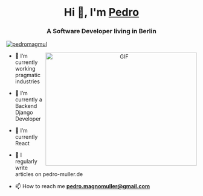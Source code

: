 <h1 align="center">Hi 👋, I'm <a href="https://pedro-muller.de" target="blank">
Pedro</a></h1>
<h3 align="center">A Software Developer living in Berlin</h3>

<p align="left"> <a href="https://twitter.com/pedromagmul" target="blank"><img src="https://img.shields.io/twitter/follow/pedromagmul?logo=twitter&style=for-the-badge" alt="pedromagmul" /></a> </p>

<a target="_blank" align="center">
  <img align="right" top="500" height="300" width="400" alt="GIF" src="https://media.giphy.com/media/SWoSkN6DxTszqIKEqv/giphy.gif">
</a>

- 🔭 I’m currently working pragmatic industries</a>

- 🌱 I’m currently a Backend Django Developer

- 🌱 I’m currently React

- 📝 I regularly write articles on pedro-muller.de

- 📫 How to reach me **pedro.magnomuller@gmail.com**
